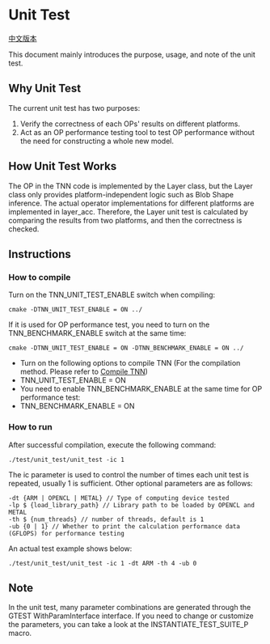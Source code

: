 # Unit Test

[中文版本](../../cn/development/unit_test.md)

This document mainly introduces the purpose, usage, and note of the unit test.

## Why Unit Test

The current unit test has two purposes:

1. Verify the correctness of each OPs' results on different platforms.
2. Act as an OP performance testing tool to test OP performance without the need for constructing a whole new model.

## How Unit Test Works

The OP in the TNN code is implemented by the Layer class, but the Layer class only provides platform-independent logic such as Blob Shape inference. The actual operator implementations for different platforms are implemented in layer_acc.
Therefore, the Layer unit test is calculated by comparing the results from two platforms, and then the correctness is checked.

## Instructions

### How to compile

Turn on the TNN_UNIT_TEST_ENABLE switch when compiling:

    cmake -DTNN_UNIT_TEST_ENABLE = ON ../
    
If it is used for OP performance test, you need to turn on the TNN_BENCHMARK_ENABLE switch at the same time:

    cmake -DTNN_UNIT_TEST_ENABLE = ON -DTNN_BENCHMARK_ENABLE = ON ../


* Turn on the following options to compile TNN (For the compilation method. Please refer to [Compile TNN](../user/compile_en.md))
* TNN_UNIT_TEST_ENABLE = ON
* You need to enable TNN_BENCHMARK_ENABLE at the same time for OP performance test:
* TNN_BENCHMARK_ENABLE = ON


### How to run

After successful compilation, execute the following command:

    ./test/unit_test/unit_test -ic 1
    
The ic parameter is used to control the number of times each unit test is repeated, usually 1 is sufficient. Other optional parameters are as follows:

    -dt {ARM | OPENCL | METAL} // Type of computing device tested
    -lp $ {load_library_path} // Library path to be loaded by OPENCL and METAL
    -th $ {num_threads} // number of threads, default is 1
    -ub {0 | 1} // Whether to print the calculation performance data (GFLOPS) for performance testing
    
An actual test example shows below:
    
    ./test/unit_test/unit_test -ic 1 -dt ARM -th 4 -ub 0
    

## Note 

In the unit test, many parameter combinations are generated through the GTEST WithParamInterface interface. If you need to change or customize the parameters, you can take a look at the INSTANTIATE_TEST_SUITE_P macro.